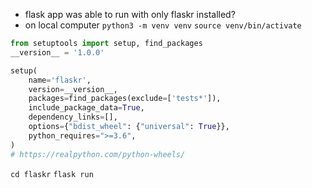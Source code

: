 - flask app was able to run with only flaskr installed?
- on local computer
`python3 -m venv venv`
`source venv/bin/activate`

```python
from setuptools import setup, find_packages
__version__ = '1.0.0'

setup(
    name='flaskr',
    version=__version__,
    packages=find_packages(exclude=['tests*']),
    include_package_data=True,
    dependency_links=[],
    options={"bdist_wheel": {"universal": True}},
    python_requires=">=3.6",
)
# https://realpython.com/python-wheels/
```

`cd flaskr`
`flask run`